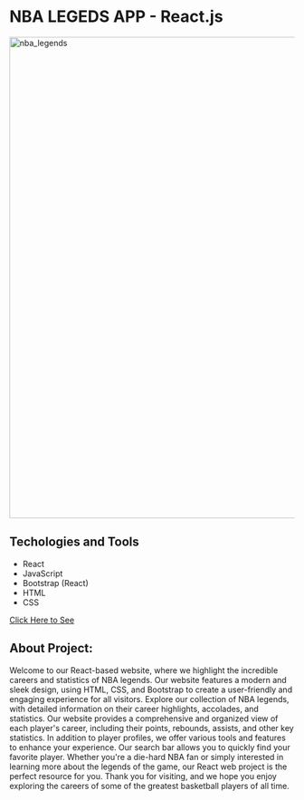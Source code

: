 # NBA LEGEDS APP -  React.js

<img width="850" alt="nba_legends" src="https://user-images.githubusercontent.com/53233822/227786365-c3c6bb60-bd3d-4222-a5ff-ea64caea3121.PNG">

## Techologies and Tools

- React
- JavaScript
- Bootstrap (React)
- HTML
- CSS

<a href="">Click Here to See</a>

## About Project:

Welcome to our React-based website, where we highlight the incredible careers and statistics of NBA legends. Our website features a modern and sleek design, using HTML, CSS, and Bootstrap to create a user-friendly and engaging experience for all visitors. Explore our collection of NBA legends, with detailed information on their career highlights, accolades, and statistics. Our website provides a comprehensive and organized view of each player's career, including their points, rebounds, assists, and other key statistics. In addition to player profiles, we offer various tools and features to enhance your experience. Our search bar allows you to quickly find your favorite player. Whether you're a die-hard NBA fan or simply interested in learning more about the legends of the game, our React web project is the perfect resource for you. Thank you for visiting, and we hope you enjoy exploring the careers of some of the greatest basketball players of all time.

